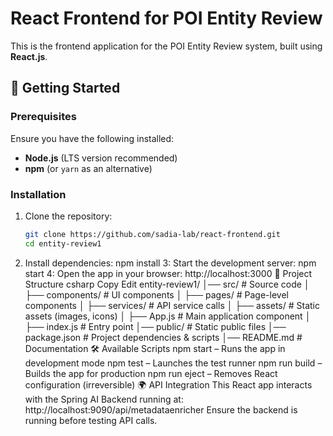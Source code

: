 # React Frontend for POI Entity Review

This is the frontend application for the POI Entity Review system, built using **React.js**.

## 🚀 Getting Started

### Prerequisites
Ensure you have the following installed:
- **Node.js** (LTS version recommended)
- **npm** (or `yarn` as an alternative)

### Installation

1. Clone the repository:
   ```sh
   git clone https://github.com/sadia-lab/react-frontend.git
   cd entity-review1
2. Install dependencies:
npm install
3: Start the development server:
npm start
4: Open the app in your browser:
http://localhost:3000
📁 Project Structure
csharp
Copy
Edit
entity-review1/
│── src/                # Source code
│   ├── components/     # UI components
│   ├── pages/          # Page-level components
│   ├── services/       # API service calls
│   ├── assets/         # Static assets (images, icons)
│   ├── App.js          # Main application component
│   ├── index.js        # Entry point
│── public/             # Static public files
│── package.json        # Project dependencies & scripts
│── README.md           # Documentation
🛠 Available Scripts
npm start – Runs the app in development mode
npm test – Launches the test runner
npm run build – Builds the app for production
npm run eject – Removes React configuration (irreversible)
🌍 API Integration
This React app interacts with the Spring AI Backend running at:
http://localhost:9090/api/metadataenricher
Ensure the backend is running before testing API calls.
